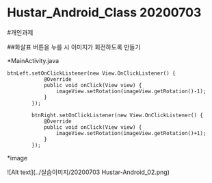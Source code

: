Hustar_Android_Class 20200703
====================

#개인과제

##화살표 버튼을 누를 시 이미지가 회전하도록 만들기

*MainActivity.java
```
btnLeft.setOnClickListener(new View.OnClickListener() {
            @Override
            public void onClick(View view) {
                imageView.setRotation(imageView.getRotation()-1);
            }
        });

        btnRight.setOnClickListener(new View.OnClickListener() {
            @Override
            public void onClick(View view) {
                imageView.setRotation(imageView.getRotation()+1);
            }
        });
```

*image

![Alt text](../실습이미지/20200703 Hustar-Android_02.png)